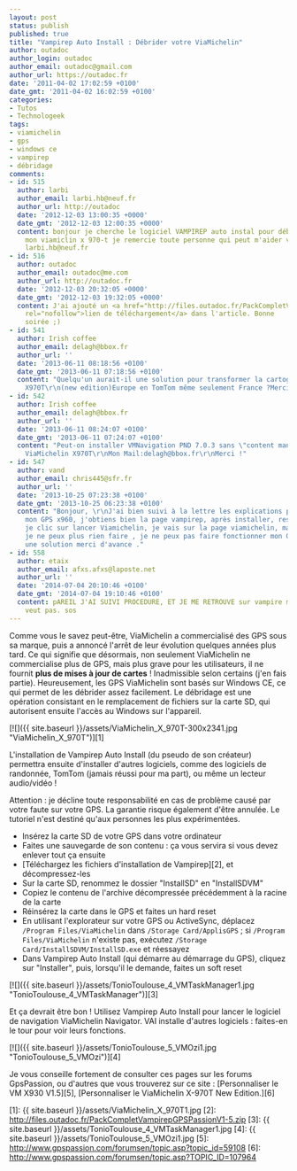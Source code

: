 ```yaml
---
layout: post
status: publish
published: true
title: "Vampirep Auto Install : Débrider votre ViaMichelin"
author: outadoc
author_login: outadoc
author_email: outadoc@gmail.com
author_url: https://outadoc.fr
date: '2011-04-02 17:02:59 +0100'
date_gmt: '2011-04-02 16:02:59 +0100'
categories:
- Tutos
- Technologeek
tags:
- viamichelin
- gps
- windows ce
- vampirep
- débridage
comments:
- id: 515
  author: larbi
  author_email: larbi.hb@neuf.fr
  author_url: http://outadoc
  date: '2012-12-03 13:00:35 +0000'
  date_gmt: '2012-12-03 12:00:35 +0000'
  content: bonjour je cherche le logiciel VAMPIREP auto instal pour débrider
    mon viamiclin x 970-t je remercie toute personne qui peut m'aider voici mon adress
    larbi.hb@neuf.fr
- id: 516
  author: outadoc
  author_email: outadoc@me.com
  author_url: http://outadoc.fr
  date: '2012-12-03 20:32:05 +0000'
  date_gmt: '2012-12-03 19:32:05 +0000'
  content: J'ai ajouté un <a href="http://files.outadoc.fr/PackCompletVampirepGPSPassionV1-5.zip"
    rel="nofollow">lien de téléchargement</a> dans l'article. Bonne
    soirée ;)
- id: 541
  author: Irish coffee
  author_email: delagh@bbox.fr
  author_url: ''
  date: '2013-06-11 08:18:56 +0100'
  date_gmt: '2013-06-11 07:18:56 +0100'
  content: "Quelqu'un aurait-il une solution pour transformer la cartographie du ViaMichelin
    X970T\r\n(new edition)Europe en TomTom même seulement France ?Merci d'avance."
- id: 542
  author: Irish coffee
  author_email: delagh@bbox.fr
  author_url: ''
  date: '2013-06-11 08:24:07 +0100'
  date_gmt: '2013-06-11 07:24:07 +0100'
  content: "Peut-on installer VMNavigation PND 7.0.3 sans \"content manager\" sur
    ViaMichelin X970T\r\nMon Mail:delagh@bbox.fr\r\nMerci !"
- id: 547
  author: vand
  author_email: chris445@sfr.fr
  author_url: ''
  date: '2013-10-25 07:23:38 +0100'
  date_gmt: '2013-10-25 06:23:38 +0100'
  content: "Bonjour, \r\nJ'ai bien suivi à la lettre les explications pour
    mon GPS x960, j'obtiens bien la page vampirep, après installer, reset,
    je clic sur lancer Viamichelin, je vais sur la page viamichelin, mais après
    je ne peux plus rien faire , je ne peux pas faire fonctionner mon GPS  avec Vampirep.\r\nAvez-vous
    une solution merci d'avance ."
- id: 558
  author: etaix
  author_email: afxs.afxs@laposte.net
  author_url: ''
  date: '2014-07-04 20:10:46 +0100'
  date_gmt: '2014-07-04 19:10:46 +0100'
  content: pAREIL J'AI SUIVI PROCEDURE, ET JE ME RETROUVE sur vampire maislancer viamichelin
    veut pas. sos
---
```

Comme vous le savez peut-être, ViaMichelin a commercialisé des GPS sous sa marque, puis a annoncé l'arrêt de leur évolution quelques années plus tard. Ce qui signifie que désormais, non seulement ViaMichelin ne commercialise plus de GPS, mais plus grave pour les utilisateurs, il ne fournit **plus de mises à jour de cartes** ! Inadmissible selon certains (j'en fais partie). Heureusement, les GPS ViaMichelin sont basés sur Windows CE, ce qui permet de les débrider assez facilement. Le débridage est une opération consistant en le remplacement de fichiers sur la carte SD, qui autorisent ensuite l'accès au Windows sur l'appareil.

[![]({{ site.baseurl }}/assets/ViaMichelin_X_970T-300x2341.jpg "ViaMichelin_X_970T")][1]

L'installation de Vampirep Auto Install (du pseudo de son créateur) permettra ensuite d'installer d'autres logiciels, comme des logiciels de randonnée, TomTom (jamais réussi pour ma part), ou même un lecteur audio/vidéo !

Attention :  je décline toute responsabilité en cas de problème causé par votre faute sur votre GPS. La garantie risque également d'être annulée. Le tutoriel n'est destiné qu'aux personnes les plus expérimentées.

-   Insérez la carte SD de votre GPS dans votre ordinateur
-   Faites une sauvegarde de son contenu : ça vous servira si vous devez enlever tout ça ensuite
-   [Téléchargez les fichiers d'installation de Vampirep][2], et décompressez-les
-   Sur la carte SD, renommez le dossier "InstallSD" en "InstallSDVM"
-   Copiez le contenu de l'archive décompressée précédemment à la racine de la carte
-   Réinsérez la carte dans le GPS et faites un hard reset
-   En utilisant l'explorateur sur votre GPS ou ActiveSync, déplacez `/Program Files/ViaMichelin` dans `/Storage Card/ApplisGPS` ; si `/Program Files/ViaMichelin` n'existe pas, exécutez `/Storage Card/InstallSDVM/InstallSD.exe` et réessayez
-   Dans Vampirep Auto Install (qui démarre au démarrage du GPS), cliquez sur "Installer", puis, lorsqu'il le demande, faites un soft reset

[![]({{ site.baseurl }}/assets/TonioToulouse_4_VMTaskManager1.jpg "TonioToulouse_4_VMTaskManager")][3]

Et ça devrait être bon ! Utilisez Vampirep Auto Install pour lancer le logiciel de navigation ViaMichelin Navigator. VAI installe d'autres logiciels : faites-en le tour pour voir leurs fonctions.

[![]({{ site.baseurl }}/assets/TonioToulouse_5_VMOzi1.jpg "TonioToulouse_5_VMOzi")][4]

Je vous conseille fortement de consulter ces pages sur les forums GpsPassion, ou d'autres que vous trouverez sur ce site : [Personnaliser le VM X930 V1.5][5], [Personnaliser le ViaMichelin X-970T New Edition.][6]

[1]: {{ site.baseurl }}/assets/ViaMichelin_X_970T1.jpg
[2]: http://files.outadoc.fr/PackCompletVampirepGPSPassionV1-5.zip
[3]: {{ site.baseurl }}/assets/TonioToulouse_4_VMTaskManager1.jpg
[4]: {{ site.baseurl }}/assets/TonioToulouse_5_VMOzi1.jpg
[5]: http://www.gpspassion.com/forumsen/topic.asp?topic_id=59108
[6]: http://www.gpspassion.com/forumsen/topic.asp?TOPIC_ID=107964
